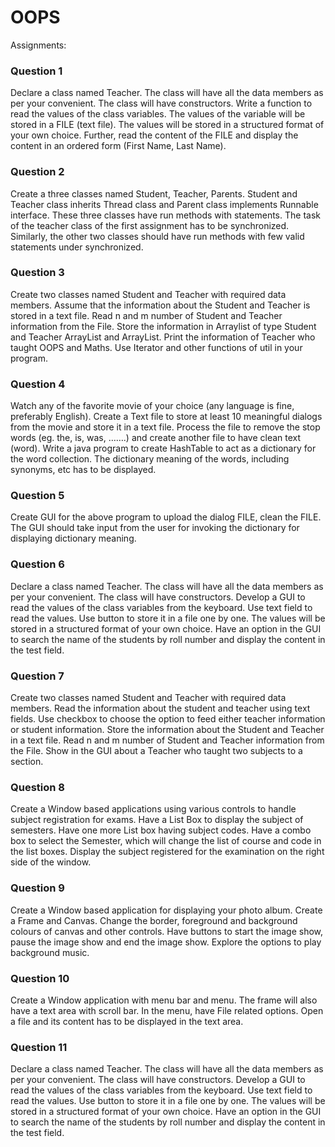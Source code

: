 # OOPS

Assignments:

### Question 1
Declare a class named Teacher. The class will have all the data members as per your convenient. The class will have constructors. Write a function to read the values of the class variables. The values of the variable will be stored in a FILE (text file). The values will be stored in a structured format of your own choice. Further, read the content of the FILE and display the content in an ordered form (First Name, Last Name).

### Question 2
Create a three classes named Student, Teacher, Parents. Student and Teacher class inherits Thread class and Parent class implements Runnable interface. These three classes have run methods with statements. The task of the teacher class of the first assignment has to be synchronized. Similarly, the other two classes should have run methods with few valid statements under synchronized.

### Question 3
Create two classes named Student and Teacher with required data members. Assume that the information about the Student and Teacher is stored in a text file. Read n and m number of Student and Teacher information from the File. Store the information in Arraylist of type Student and Teacher ArrayList<Student> and ArrayList<Teacher>. Print the information of Teacher who taught OOPS and Maths. Use Iterator and other functions of util in your program.
  
### Question 4
Watch any of the favorite movie of your choice (any language is fine, preferably English). Create a Text file to store at least 10 meaningful dialogs from the movie and store it in a text file.  Process the file to remove the stop words (eg. the, is, was, …….) and create another file to have clean text (word). Write a java program to create HashTable to act as a dictionary for the word collection. The dictionary meaning of the words, including synonyms, etc has to be displayed.

### Question 5
Create GUI for the above program to upload the dialog FILE, clean the  FILE. The GUI should take input from the user for invoking the dictionary for displaying dictionary meaning.

### Question 6
Declare a class named Teacher. The class will have all the data members as per your convenient. The class will have constructors. Develop a GUI to read the values of the class variables from the keyboard. Use text field to read the values. Use button to store it in a file one by one. The values will be stored in a structured format of your own choice. Have an option in the GUI to search the name of the students by roll number and display the content in the test field.

### Question 7
Create two classes named Student and Teacher with required data members. Read the information about the student and teacher using text fields. Use checkbox to choose the option to feed either teacher information or student information. Store the information about the Student and Teacher in a text file. Read n and m number of Student and Teacher information from the File. Show in the GUI about a Teacher who taught two subjects to a section.

### Question 8
Create a Window based applications using various controls to handle subject registration for exams. Have a List Box to display the subject of semesters. Have one more List box having subject codes. Have a combo box to select the Semester, which will change the list of course and code in the list boxes. Display the subject registered for the examination on the right side of the window.

### Question 9
Create a Window based application for displaying your photo album. Create a Frame and Canvas. Change the border, foreground and background colours of canvas and other controls. Have buttons to start the image show, pause the image show and end the image show. Explore the options to play background music.

### Question 10
Create a Window application with menu bar and menu. The frame will also have a text area with scroll bar. In the menu, have File related options. Open a file and its content has to be displayed in the text area.

### Question 11
Declare a class named Teacher. The class will have all the data members as per your convenient. The class will have constructors. Develop a GUI to read the values of the class variables from the keyboard. Use text field to read the values. Use button to store it in a file one by one. The values will be stored in a structured format of your own choice. Have an option in the GUI to search the name of the students by roll number and display the content in the test field. 
